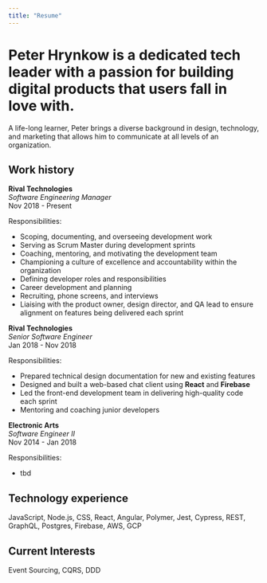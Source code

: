 ```yaml
---
title: "Resume"
---
```


# Peter Hrynkow is a dedicated tech leader with a passion for building digital products that users fall in love&nbsp;with. 

A life-long learner, Peter brings a diverse background in design, technology, and marketing that allows him to communicate at all levels of an organization. 

## Work history 

**Rival Technologies**<br>
_Software Engineering Manager_<br>
Nov 2018 - Present

Responsibilities:
- Scoping, documenting, and overseeing development work
- Serving as Scrum Master during development sprints
- Coaching, mentoring, and motivating the development team
- Championing a culture of excellence and accountability within the organization 
- Defining developer roles and responsibilities
- Career development and planning
- Recruiting, phone screens, and interviews
- Liaising with the product owner, design director, and QA lead to ensure alignment on features being delivered each sprint


**Rival Technologies**<br>
_Senior Software Engineer_<br>
Jan 2018 - Nov 2018

Responsibilities:
- Prepared technical design documentation for new and existing features
- Designed and built a web-based chat client using **React** and **Firebase**
- Led the front-end development team in delivering high-quality code each sprint
- Mentoring and coaching junior developers


**Electronic Arts**<br>
_Software Engineer II_<br>
Nov 2014 - Jan 2018

Responsibilities:
- tbd


## Technology experience 

JavaScript, Node.js, CSS, React, Angular, Polymer, Jest, Cypress, REST, GraphQL, Postgres, Firebase, AWS, GCP

## Current Interests

Event Sourcing, CQRS, DDD


